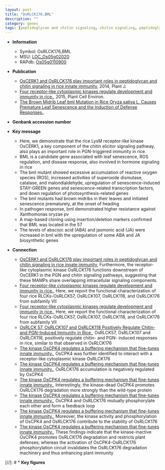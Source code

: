 ```yaml
---
layout: post
title: "OsRLCK176,BML"
description: ""
category: genes
tags: [peptidoglycan and chitin signaling, chitin signaling, peptidoglycan signaling, innate immunity, leaf, leaf senescence, transcription factor, senescence, resistance, map-based cloning,  ABA , disease, jasmonic, jasmonic acid, ABA,  ja , JA, pathogen, abscisic acid, reactive oxygen species]
---
```


* **Information**  
    + Symbol: OsRLCK176,BML  
    + MSU: [LOC_Os05g02020](http://rice.plantbiology.msu.edu/cgi-bin/ORF_infopage.cgi?orf=LOC_Os05g02020)  
    + RAPdb: [Os05g0110900](http://rapdb.dna.affrc.go.jp/viewer/gbrowse_details/irgsp1?name=Os05g0110900)  

* **Publication**  
    + [OsCERK1 and OsRLCK176 play important roles in peptidoglycan and chitin signaling in rice innate immunity](http://www.ncbi.nlm.nih.gov/pubmed?term=OsCERK1+and+OsRLCK176+play+important+roles+in+peptidoglycan+and+chitin+signaling+in+rice+innate+immunity%5BTitle%5D), 2014, Plant J.
    + [Four receptor-like cytoplasmic kinases regulate development and immunity in rice.](http://www.ncbi.nlm.nih.gov/pubmed?term=Four+receptor-like+cytoplasmic+kinases+regulate+development+and+immunity+in+rice.%5BTitle%5D), 2015, Plant Cell Environ.
    + [The Brown Midrib Leaf bml Mutation in Rice Oryza sativa L. Causes Premature Leaf Senescence and the Induction of Defense Responses.](Basel).

* **Genbank accession number**  

* **Key message**  
    + Here, we demonstrate that the rice LysM receptor-like kinase OsCERK1, a key component of the chitin elicitor signaling pathway, also plays an important role in PGN-triggered immunity in rice.
    + BML is a candidate gene associated with leaf senescence, ROS regulation, and disease response, also involved in hormone signaling in rice
    + The bml mutant showed excessive accumulation of reactive oxygen species (ROS), increased activities of superoxide dismutase, catalase, and malondialdehyde, upregulation of senescence-induced STAY-GREEN genes and senescence-related transcription factors, and down regulation of photosynthesis-related genes
    + The bml mutants had brown midribs in their leaves and initiated senescence prematurely, at the onset of heading
    + In pathogen response, bml demonstrated higher resistance against Xanthomonas oryzae pv
    + A map-based cloning using insertion/deletion markers confirmed that BML was located in the 57
    + The levels of abscisic acid (ABA) and jasmonic acid (JA) were increased in bml with the upregulation of some ABA and JA biosynthetic genes

* **Connection**  
    + [OsCERK1 and OsRLCK176 play important roles in peptidoglycan and chitin signaling in rice innate immunity](http://www.ncbi.nlm.nih.gov/pubmed?term=OsCERK1+and+OsRLCK176+play+important+roles+in+peptidoglycan+and+chitin+signaling+in+rice+innate+immunity%5BTitle%5D), Furthermore, the receptor-like cytoplasmic kinase OsRLCK176 functions downstream of OsCERK1 in the PGN and chitin signaling pathways, suggesting that these MAMPs share overlapping intracellular signaling components.
    + [Four receptor-like cytoplasmic kinases regulate development and immunity in rice.](http://www.ncbi.nlm.nih.gov/pubmed?term=Four+receptor-like+cytoplasmic+kinases+regulate+development+and+immunity+in+rice.%5BTitle%5D), Here, we report the functional characterization of four rice RLCKs-OsRLCK57, OsRLCK107, OsRLCK118, and OsRLCK176 from subfamily VII
    + [Four receptor-like cytoplasmic kinases regulate development and immunity in rice.](http://www.ncbi.nlm.nih.gov/pubmed?term=Four+receptor-like+cytoplasmic+kinases+regulate+development+and+immunity+in+rice.%5BTitle%5D), Here, we report the functional characterization of four rice RLCKs-OsRLCK57, OsRLCK107, OsRLCK118, and OsRLCK176 from subfamily VII
    + [OsRLCK 57, OsRLCK107 and OsRLCK118 Positively Regulate Chitin- and PGN-Induced Immunity in Rice.](http://www.ncbi.nlm.nih.gov/pubmed?term=OsRLCK+57,+OsRLCK107+and+OsRLCK118+Positively+Regulate+Chitin-+and+PGN-Induced+Immunity+in+Rice.%5BTitle%5D), OsRLCK57, OsRLCK107 and OsRLCK118, positively regulate chitin- and PGN- induced responses in rice, similar to that observed in OsRLCK176
    + [The kinase OsCPK4 regulates a buffering mechanism that fine-tunes innate immunity.](http://www.ncbi.nlm.nih.gov/pubmed?term=The+kinase+OsCPK4+regulates+a+buffering+mechanism+that+fine-tunes+innate+immunity.%5BTitle%5D),  OsCPK4 was further identified to interact with a receptor-like cytoplasmic kinase OsRLCK176
    + [The kinase OsCPK4 regulates a buffering mechanism that fine-tunes innate immunity.](http://www.ncbi.nlm.nih.gov/pubmed?term=The+kinase+OsCPK4+regulates+a+buffering+mechanism+that+fine-tunes+innate+immunity.%5BTitle%5D),  OsRLCK176 accumulation is negatively regulated by OsCPK4
    + [The kinase OsCPK4 regulates a buffering mechanism that fine-tunes innate immunity.](http://www.ncbi.nlm.nih.gov/pubmed?term=The+kinase+OsCPK4+regulates+a+buffering+mechanism+that+fine-tunes+innate+immunity.%5BTitle%5D),  Interestingly, the kinase-dead OsCPK4 promotes OsRLCK176 degradation more strongly than the wild-type protein
    + [The kinase OsCPK4 regulates a buffering mechanism that fine-tunes innate immunity.](http://www.ncbi.nlm.nih.gov/pubmed?term=The+kinase+OsCPK4+regulates+a+buffering+mechanism+that+fine-tunes+innate+immunity.%5BTitle%5D),  OsCPK4 and OsRLCK176 mutually phosphorylate each other and form a feedback loop
    + [The kinase OsCPK4 regulates a buffering mechanism that fine-tunes innate immunity.](http://www.ncbi.nlm.nih.gov/pubmed?term=The+kinase+OsCPK4+regulates+a+buffering+mechanism+that+fine-tunes+innate+immunity.%5BTitle%5D),  Moreover, the kinase activity and phosphorylation of OsCPK4 and OsRLCK176 contribute to the stability of OsRLCK176
    + [The kinase OsCPK4 regulates a buffering mechanism that fine-tunes innate immunity.](http://www.ncbi.nlm.nih.gov/pubmed?term=The+kinase+OsCPK4+regulates+a+buffering+mechanism+that+fine-tunes+innate+immunity.%5BTitle%5D),  These findings indicate that the kinase-inactive OsCPK4 promotes OsRLCK176 degradation and restricts plant defenses; whereas the activation of OsCPK4-OsRLCK176 phosphorylation circuit invalidates the OsRLCK176 degradation machinery and thus enhancing plant immunity

[//]: # * **Key figures**  


